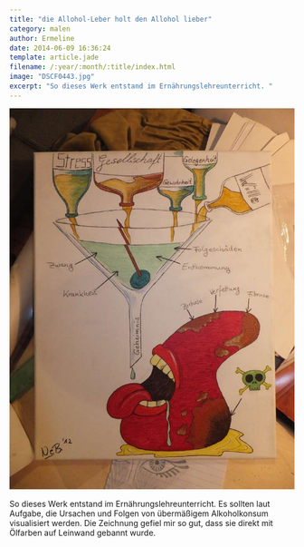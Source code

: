 ```yaml
---
title: "die Allohol-Leber holt den Allohol lieber"
category: malen
author: Ermeline
date: 2014-06-09 16:36:24
template: article.jade
filename: /:year/:month/:title/index.html
image: "DSCF0443.jpg"
excerpt: "So dieses Werk entstand im Ernährungslehreunterricht. "
---
```


![DSCF0443](DSCF0443.jpg)

So dieses Werk entstand im Ernährungslehreunterricht. Es sollten laut Aufgabe, die Ursachen und Folgen von übermäßigem Alkoholkonsum visualisiert werden. Die Zeichnung gefiel mir so gut, dass sie direkt mit Ölfarben auf Leinwand gebannt wurde.
